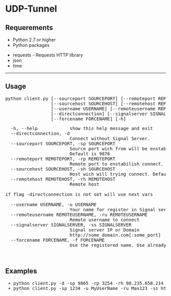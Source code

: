 # UDP-Tunnel

## Requerements
+ Python 2.7 or higher
+ Python packages
 * requests - Requests HTTP library
 * json
 * time
 
 ---
 
## Usage
 <pre>python client.py [--sourceport SOURCEPORT] [--remoteport REMOTEPORT]
                 [--sourcehost SOURCEHOST] [--remotehost REMOTEHOST]
                 [--username USERNAME] [--remoteusername REMOTEUSERNAME]
                 [--directconnection] [--signalserver SIGNALSERVER]
                 [--forcename FORCENAME] [-h]
</pre>
  <pre>
  -h, --help            show this help message and exit
  --directconnection, -d
                        Connect without Signal Server.
  --sourceport SOURCEPORT, -sp SOURCEPORT
                        Source port wich from will be enstabilish connect.
                        Default is 9876
  --remoteport REMOTEPORT, -rp REMOTEPORT
                        Remote port to enstabilish connect. Default is 9876
  --sourcehost SOURCEHOST, -sh SOURCEHOST
                        Host wich will trying connect. Default is 0.0.0.0
  --remotehost REMOTEHOST, -rh REMOTEHOST
                        Remote host

if flag -directconnection is not set will use next vars

  --username USERNAME, -u USERNAME
                        Your name for register in Signal server
  --remoteusername REMOTEUSERNAME, -ru REMOTEUSERNAME
                        Remote username to connect
  --signalserver SIGNALSERVER, -ss SIGNALSERVER
                        Signal server IP or Domain
                        http://some_domain.com[:some_port]
  --forcename FORCENAME, -f FORCENAME
                        Use the registered name. Use already existing name

  </pre>
  
## Examples
 
<pre>
 + python client.py -d -sp 9865 -rp 3254 -rh 98.235.658.214
 + python client.py -sp 1234 -u MyUserName -ru Max123 -ss http://domain.com:8052 
</pre>
